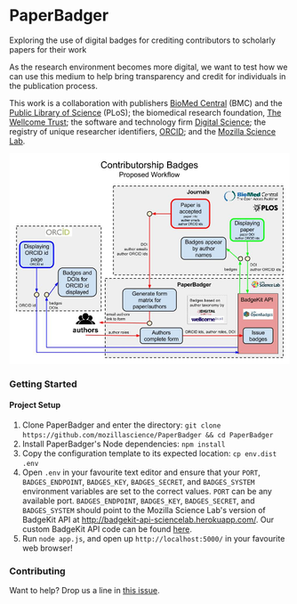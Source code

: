 # PaperBadger

Exploring the use of digital badges for crediting contributors to scholarly papers for their work

As the research environment becomes more digital, we want to test how we can use this medium to help bring transparency and credit for individuals in the publication process.

This work is a collaboration with publishers [BioMed Central](http://www.biomedcentral.com/) (BMC) and the [Public Library of Science](http://www.plos.org/) (PLoS); the biomedical research foundation, [The Wellcome Trust](http://www.wellcome.ac.uk/); the software and technology firm [Digital Science](http://www.digital-science.com/); the registry of unique researcher identifiers, [ORCID](http://orcid.org/); and the [Mozilla Science Lab](http://mozillascience.org/).


![Proposed Workflow / Implementation](./public/img/Badges-ProposedWorkflow.jpg)

### Getting Started

#### Project Setup

1. Clone PaperBadger and enter the directory: `git clone https://github.com/mozillascience/PaperBadger && cd PaperBadger`
2. Install PaperBadger's Node dependencies: `npm install`
3. Copy the configuration template to its expected location: `cp env.dist .env`
4. Open `.env` in your favourite text editor and ensure that your `PORT`, `BADGES_ENDPOINT`, `BADGES_KEY`, `BADGES_SECRET`, and `BADGES_SYSTEM` environment variables are set to the correct values. `PORT` can be any available port. `BADGES_ENDPOINT`, `BADGES_KEY`, `BADGES_SECRET`, and `BADGES_SYSTEM` should point to the Mozilla Science Lab's version of BadgeKit API at http://badgekit-api-sciencelab.herokuapp.com/. Our custom BadgeKit API code can be found [here](https://github.com/acabunoc/badgekit-api).
5. Run `node app.js`, and open up `http://localhost:5000/` in your favourite web browser!

### Contributing

Want to help? Drop us a line in [this issue](https://github.com/mozillascience/PaperBadger/issues/2).
